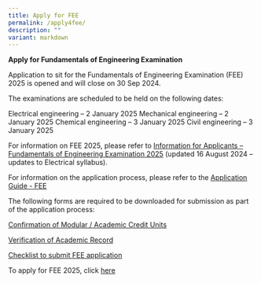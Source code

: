 ```yaml
---
title: Apply for FEE
permalink: /apply4fee/
description: ""
variant: markdown
---
```

**Apply for Fundamentals of Engineering Examination**

Application to sit for the Fundamentals of Engineering Examination (FEE) 2025 is opened and will close on 30 Sep 2024.

The examinations are scheduled to be held on the following dates:

Electrical engineering – 2 January 2025
Mechanical engineering – 2 January 2025
Chemical engineering – 3 January 2025
Civil engineering – 3 January 2025

For information on FEE 2025, please refer to [Information for Applicants – Fundamentals of Engineering Examination 2025](/files/Downloads/Info%20on%20Exams/fee_2025.pdf) (updated 16 August 2024 – updates to Electrical syllabus).

For information on the application process, please refer to the [Application Guide - FEE](/files/Downloads/Info%20on%20Exams/application_guide_for_fee_2025.pdf)

The following forms are required to be downloaded for submission as part of the application process:

[Confirmation of Modular / Academic Credit Units](https://go.gov.sg/r9h1au)

[Verification of Academic Record](https://go.gov.sg/5i0f50)

[Checklist to submit FEE application](/files/Downloads/Info%20on%20Exams/checklist_for_fee.pdf)

To apply for FEE 2025, click [here](https://www.peb.gov.sg/apply_fee_declare.aspx)